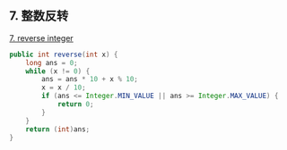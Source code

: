 ## 7. 整数反转

[7. reverse integer](https://leetcode-cn.com/problems/reverse-integer/)

```java
public int reverse(int x) {
    long ans = 0;
    while (x != 0) {
        ans = ans * 10 + x % 10;
        x = x / 10;
        if (ans <= Integer.MIN_VALUE || ans >= Integer.MAX_VALUE) {
            return 0;
        }
    }
    return (int)ans;
}
```